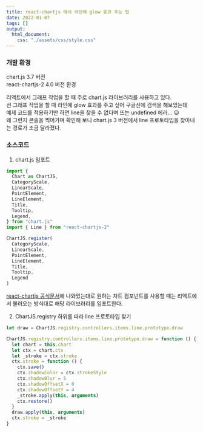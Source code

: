 ```yaml
---
title: react-chartjs 에서 라인에 glow 효과 주는 법
date: 2022-01-07
tags: []
output:
  html_document:
    css: "./assets/css/style.css"
---
```


### 개발 환경

chart.js 3.7 버전  
react-chartjs-2 4.0 버전 환경

리액트에서 그래프 작업을 할 때 주로 chart.js 라이브러리를 사용하고 있다.  
선 그래프 작업을 할 때 라인에 glow 효과를 주고 싶어 구글신에 검색을 해보았는데  
예제 코드를 적용하기만 하면 line을 찾을 수 없다며 뜨는 undefined 에러... 😥  
왜 그런지 콘솔을 찍어가며 확인해 보니 chart.js 3 버전에서 line 프로토타입을 찾아내는 경로가 조금 달라졌다.

### 소스코드

1. chart.js 임포트

```js
import {
  Chart as ChartJS,
  CategoryScale,
  LinearScale,
  PointElement,
  LineElement,
  Title,
  Tooltip,
  Legend,
} from "chart.js"
import { Line } from "react-chartjs-2"

ChartJS.register(
  CategoryScale,
  LinearScale,
  PointElement,
  LineElement,
  Title,
  Tooltip,
  Legend
)
```

[react-chartjs 공식문서](https://react-chartjs-2.netlify.app/examples/line-chart)에 나와있는대로 원하는 차트 컴포넌트를 사용할 때는 리액트에서 불러오는 방식대로 해당 라이브러리를 임포트한다.

2. ChartJS.registry 하위를 따라 line 프로토타입 찾기

```js
let draw = ChartJS.registry.controllers.items.line.prototype.draw

ChartJS.registry.controllers.items.line.prototype.draw = function () {
  let chart = this.chart
  let ctx = chart.ctx
  let _stroke = ctx.stroke
  ctx.stroke = function () {
    ctx.save()
    ctx.shadowColor = ctx.strokeStyle
    ctx.shadowBlur = 5
    ctx.shadowOffsetX = 0
    ctx.shadowOffsetY = 4
    _stroke.apply(this, arguments)
    ctx.restore()
  }
  draw.apply(this, arguments)
  ctx.stroke = _stroke
}
```
